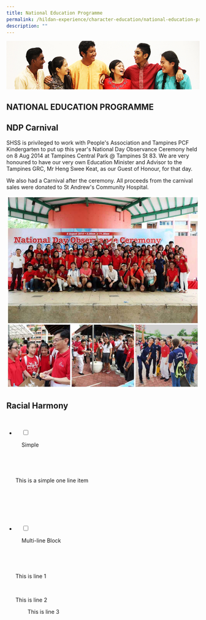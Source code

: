 ```yaml
---
title: National Education Programme
permalink: /hildan-experience/character-education/national-education-programme/
description: ""
---
```

![](/images/Character%20Education/NE%20Banner.jpg)


NATIONAL EDUCATION PROGRAMME
----------------------------

NDP Carnival
------------

SHSS is privileged to work with People's Association and Tampines PCF Kindergarten to put up this year's National Day Observance Ceremony held on 8 Aug 2014 at Tampines Central Park @ Tampines St 83. We are very honoured to have our very own Education Minister and Advisor to the Tampines GRC, Mr Heng Swee Keat, as our Guest of Honour, for that day. 

We also had a Carnival after the ceremony. All proceeds from the carnival sales were donated to St Andrew's Community Hospital.

![](/images/Character%20Education/NE%201.jpg)

Racial Harmony
--------------



<ul class="jekyllcodex\_accordion">

  <li>

    <input type="checkbox" id="accordion1">

    <label for="accordion1">Simple</label>

    <div>

      <p>This is a simple one line item</p>

    </div>

</li>  

  <li>

    <input type="checkbox" id="accordion2">

    <label for="accordion2">Multi-line Block</label>

    <div>

      <p>This is line 1</p>

      <p>This is line 2<br>

        This is line 3</p>

    </div>

  </li>

</ul>
